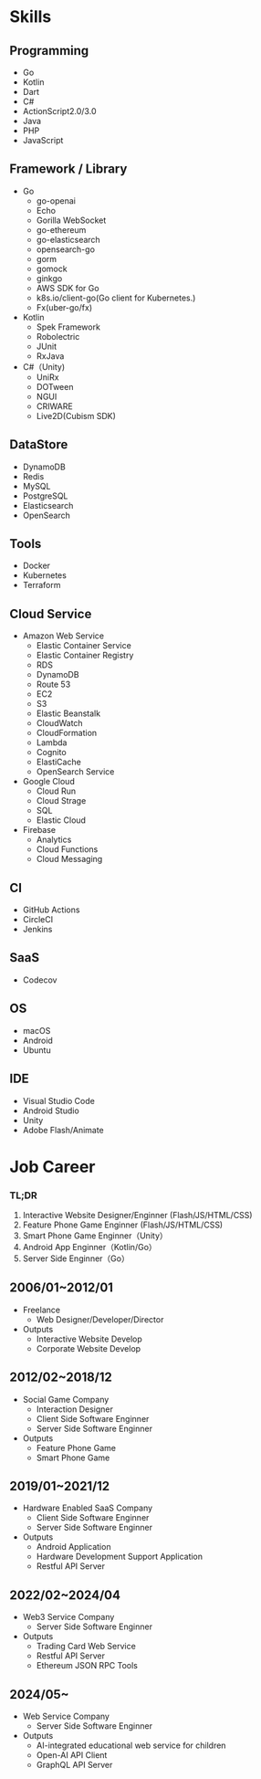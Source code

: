 # Skills

## Programming
- Go
- Kotlin
- Dart
- C#
- ActionScript2.0/3.0
- Java
- PHP
- JavaScript

## Framework / Library
- Go
  - go-openai
  - Echo
  - Gorilla WebSocket
  - go-ethereum
  - go-elasticsearch
  - opensearch-go
  - gorm
  - gomock
  - ginkgo
  - AWS SDK for Go
  - k8s.io/client-go(Go client for Kubernetes.)
  - Fx(uber-go/fx)
- Kotlin
  - Spek Framework
  - Robolectric
  - JUnit
  - RxJava
- C#（Unity)
  - UniRx
  - DOTween
  - NGUI
  - CRIWARE
  - Live2D(Cubism SDK)

## DataStore
- DynamoDB
- Redis
- MySQL
- PostgreSQL
- Elasticsearch
- OpenSearch

## Tools
- Docker
- Kubernetes
- Terraform

## Cloud Service
- Amazon Web Service
  - Elastic Container Service
  - Elastic Container Registry
  - RDS
  - DynamoDB
  - Route 53
  - EC2
  - S3
  - Elastic Beanstalk
  - CloudWatch
  - CloudFormation
  - Lambda
  - Cognito
  - ElastiCache
  - OpenSearch Service
- Google Cloud
  - Cloud Run
  - Cloud Strage
  - SQL
  - Elastic Cloud
- Firebase
  - Analytics
  - Cloud Functions
  - Cloud Messaging

## CI
- GitHub Actions
- CircleCI
- Jenkins

## SaaS
-  Codecov

## OS
- macOS
- Android
- Ubuntu

## IDE
- Visual Studio Code
- Android Studio
- Unity
- Adobe Flash/Animate


# Job Career

### TL;DR
1. Interactive Website Designer/Enginner (Flash/JS/HTML/CSS)
2. Feature Phone Game Enginner (Flash/JS/HTML/CSS)
3. Smart Phone Game Enginner（Unity）
4. Android App Enginner（Kotlin/Go）
5. Server Side Enginner（Go）

## 2006/01~2012/01

- Freelance
  - Web Designer/Developer/Director
- Outputs
  - Interactive Website Develop
  - Corporate Website Develop

## 2012/02~2018/12
- Social Game Company
  - Interaction Designer
  - Client Side Software Enginner
  - Server Side Software Enginner
- Outputs
  - Feature Phone Game
  - Smart Phone Game

## 2019/01~2021/12
- Hardware Enabled SaaS Company
  - Client Side Software Enginner
  - Server Side Software Enginner
- Outputs
  - Android Application
  - Hardware Development Support Application
  - Restful API Server

## 2022/02~2024/04
- Web3 Service Company
  - Server Side Software Enginner
- Outputs
  - Trading Card Web Service
  - Restful API Server
  - Ethereum JSON RPC Tools

## 2024/05~
- Web Service Company
  - Server Side Software Enginner
- Outputs
  - AI-integrated educational web service for children
  - Open-AI API Client
  - GraphQL API Server
  





